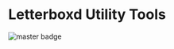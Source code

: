 # Letterboxd Utility Tools

![master badge](https://img.shields.io/travis/com/naveenpiedy/letterboxd_utility_tools/master.svg?logo=travis&labelColor=abcdef&color=03cffc&label=Master%20Build&link=https://travis-ci.com/naveenpiedy/letterboxd_utility_tools&style=for-the-badge)
